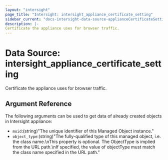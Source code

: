 ```yaml
---
layout: "intersight"
page_title: "Intersight: intersight_appliance_certificate_setting"
sidebar_current: "docs-intersight-data-source-applianceCertificateSetting"
description: |-
Certificate the appliance uses for browser traffic.
---
```


# Data Source: intersight_appliance_certificate_setting
Certificate the appliance uses for browser traffic.
## Argument Reference
The following arguments can be used to get data of already created objects in Intersight appliance:
* `moid`:(string)"The unique identifier of this Managed Object instance."
* `object_type`:(string)"The fully-qualified type of this managed object, i.e. the class name.\nThis property is optional. The ObjectType is implied from the URL path.\nIf specified, the value of objectType must match the class name specified in the URL path."

